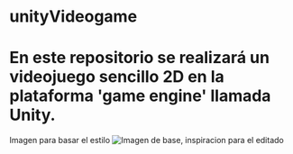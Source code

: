 # unityVideogame
# En este repositorio se realizará un videojuego sencillo 2D en la plataforma 'game engine' llamada Unity.


Imagen para basar el estilo
![Imagen de base, inspiracion para el editado](https://www.gamersdecide.com/sites/default/files/styles/news_images/public/floorit.jpg)
